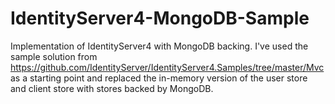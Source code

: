 # IdentityServer4-MongoDB-Sample
Implementation of IdentityServer4 with MongoDB backing. I've used the sample solution from https://github.com/IdentityServer/IdentityServer4.Samples/tree/master/Mvc as a starting point and replaced the in-memory version of the user store and client store with stores backed by MongoDB.
